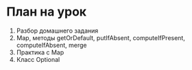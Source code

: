 # План на урок <br/>
1. Разбор домашнего задания  <br/>
2. Map, методы getOrDefault, putIfAbsent, computeIfPresent, computeIfAbsent, merge   <br/>
3. Практика с Map  <br/>
4. Класс Optional  <br/>
